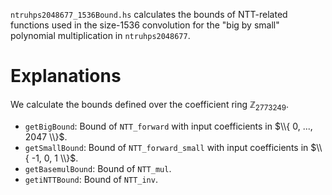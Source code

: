 
`ntruhps2048677_1536Bound.hs` calculates the bounds of NTT-related functions used in the size-1536 convolution for the "big by small" polynomial multiplication in `ntruhps2048677`.

# Explanations
We calculate the bounds defined over the coefficient ring $\mathbb{Z}_{2773249}$.
- `getBigBound`: Bound of `NTT_forward` with input coefficients in $\\{ 0, ..., 2047 \\}$.
- `getSmallBound`: Bound of `NTT_forward_small` with input coefficients in $\\{ -1, 0, 1 \\}$.
- `getBasemulBound`: Bound of `NTT_mul`.
- `getiNTTBound`: Bound of `NTT_inv`.
